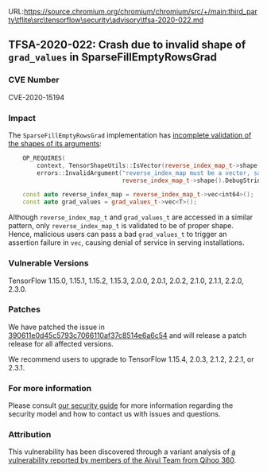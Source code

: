 URL:https://source.chromium.org/chromium/chromium/src/+/main:third_party\tflite\src\tensorflow\security\advisory\tfsa-2020-022.md
## TFSA-2020-022: Crash due to invalid shape of `grad_values` in SparseFillEmptyRowsGrad

### CVE Number
CVE-2020-15194

### Impact
The `SparseFillEmptyRowsGrad` implementation has [incomplete validation of the
shapes of its
arguments](https://github.com/tensorflow/tensorflow/blob/0e68f4d3295eb0281a517c3662f6698992b7b2cf/tensorflow/core/kernels/sparse_fill_empty_rows_op.cc#L235-L241):
```cc
    OP_REQUIRES(
        context, TensorShapeUtils::IsVector(reverse_index_map_t->shape()),
        errors::InvalidArgument("reverse_index_map must be a vector, saw: ",
                                reverse_index_map_t->shape().DebugString()));

    const auto reverse_index_map = reverse_index_map_t->vec<int64>();
    const auto grad_values = grad_values_t->vec<T>();
```

Although `reverse_index_map_t` and `grad_values_t` are accessed in a similar
pattern, only `reverse_index_map_t` is validated to be of proper shape. Hence,
malicious users can pass a bad `grad_values_t` to trigger an assertion failure
in `vec`, causing denial of service in serving installations.

### Vulnerable Versions
TensorFlow 1.15.0, 1.15.1, 1.15.2, 1.15.3, 2.0.0, 2.0.1, 2.0.2, 2.1.0, 2.1.1,
2.2.0, 2.3.0.

### Patches
We have patched the issue in
[390611e0d45c5793c7066110af37c8514e6a6c54](https://github.com/tensorflow/tensorflow/commit/390611e0d45c5793c7066110af37c8514e6a6c54)
and will release a patch release for all affected versions.

We recommend users to upgrade to TensorFlow 1.15.4, 2.0.3, 2.1.2, 2.2.1, or
2.3.1.

### For more information
Please consult [our security
guide](https://github.com/tensorflow/tensorflow/blob/master/SECURITY.md) for
more information regarding the security model and how to contact us with issues
and questions.

### Attribution
This vulnerability has been discovered through a variant analysis of [a
vulnerability reported by members of the Aivul Team from Qihoo
360](https://github.com/tensorflow/tensorflow/blob/master/tensorflow/security/advisory/tfsa-2020-021.md).

